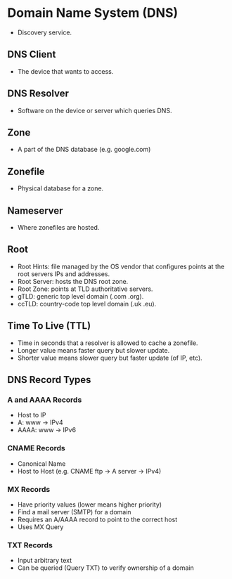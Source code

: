 # Domain Name System (DNS)

- Discovery service.


## DNS Client

- The device that wants to access.


## DNS Resolver

- Software on the device or server which queries DNS.


## Zone

- A part of the DNS database (e.g. google.com)


## Zonefile

- Physical database for a zone.


## Nameserver

- Where zonefiles are hosted.


## Root

- Root Hints: file managed by the OS vendor that configures points at the root servers IPs and addresses.
- Root Server: hosts the DNS root zone.
- Root Zone: points at TLD authoritative servers.
- gTLD: generic top level domain (.com .org).
- ccTLD: country-code top level domain (.uk .eu).


## Time To Live (TTL)

- Time in seconds that a resolver is allowed to cache a zonefile.
- Longer value means faster query but slower update.
- Shorter value means slower query but faster update (of IP, etc).


## DNS Record Types

### A and AAAA Records

- Host to IP
- A: www -> IPv4
- AAAA: www -> IPv6


### CNAME Records

- Canonical Name
- Host to Host (e.g. CNAME ftp -> A server -> IPv4)


### MX Records

- Have priority values (lower means higher priority)
- Find a mail server (SMTP) for a domain
- Requires an A/AAAA record to point to the correct host
- Uses MX Query


### TXT Records

- Input arbitrary text
- Can be queried (Query TXT) to verify ownership of a domain
